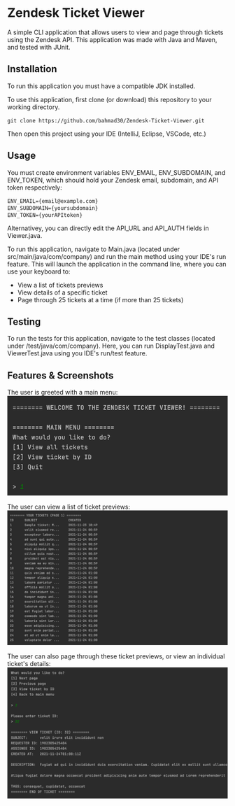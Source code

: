 # Zendesk Ticket Viewer

A simple CLI application that allows users to view and page through tickets 
using the Zendesk API. This application was made with Java and Maven, and tested with JUnit.


## Installation

To run this application you must have a compatible JDK installed.

To use this application, first clone (or download) this repository
to your working directory.

```
git clone https://github.com/bahmad30/Zendesk-Ticket-Viewer.git
```
Then open this project using your IDE (IntelliJ, Eclipse, VSCode, etc.)

## Usage

You must create environment variables ENV_EMAIL, ENV_SUBDOMAIN, and ENV_TOKEN,
which should hold your Zendesk email, subdomain, and API token respectively:

```
ENV_EMAIL={email@example.com}
ENV_SUBDOMAIN={yoursubdomain}
ENV_TOKEN={yourAPItoken}
```

Alternativey, you can directly edit the API_URL and API_AUTH fields in Viewer.java.

To run this application, navigate to Main.java (located under src/main/java/com/company)
and run the main method using your IDE's run feature. This will launch the application in
the command line, where you can use your keyboard to:
* View a list of tickets previews
* View details of a specific ticket
* Page through 25 tickets at a time (if more than 25 tickets)

## Testing

To run the tests for this application, navigate to the test
classes (located under /test/java/com/company). Here, you can run DisplayTest.java
and ViewerTest.java using you IDE's run/test feature.

## Features & Screenshots

The user is greeted with a main menu:
![Alt text](/screenshots/main_menu.png?raw=true)

The user can view a list of ticket previews:
![Alt text](/screenshots/page.png?raw=true)

The user can also page through these ticket previews, or view an individual ticket's details:
![Alt text](/screenshots/single_ticket.png?raw=true)
